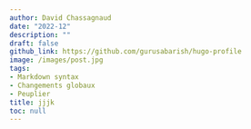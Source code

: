 ```yaml
---
author: David Chassagnaud
date: "2022-12"
description: ""
draft: false
github_link: https://github.com/gurusabarish/hugo-profile
image: /images/post.jpg
tags:
- Markdown syntax
- Changements globaux
- Peuplier
title: jjjk
toc: null
---
```



